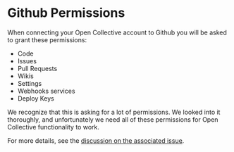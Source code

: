 # Github Permissions

When connecting your Open Collective account to Github you will be asked to grant these permissions:

* Code
* Issues
* Pull Requests
* Wikis
* Settings
* Webhooks services
* Deploy Keys

We recognize that this is asking for a lot of permissions. We looked into it thoroughly, and unfortunately we need all of these permissions for Open Collective functionality to work.

For more details, see the [discussion on the associated issue](https://github.com/opencollective/opencollective/issues/355).

